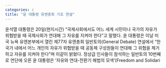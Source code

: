 ```yaml
---
categories: c
title: "윤 대통령 유엔총회 기조 연설"
---
```

윤석열 대통령은 20일(현지시간) “국제사회에서도 어느 세계 시민이나 국가의 자유가 위협받을 때 국제사회가 연대해 그 자유를 지켜야 한다”고 말했다. 윤 대통령은 이날 미국 뉴욕 유엔본부에서 열린 제77자 유엔총회 일반토의(General Debate) 연설에서 “한 국가 내에서 어느 개인의 자유가 위협받을 때 공동체 구성원들이 연대해 그 위협을 제거하고 자유를 지켜야 한다”며 이같이 밝혔다. 정상급 인사들이 참석하는 일반토의 10번째로 연단에 오른 윤 대통령은 ‘자유와 연대-전환기 해법의 모색’(Freedom and Solidari